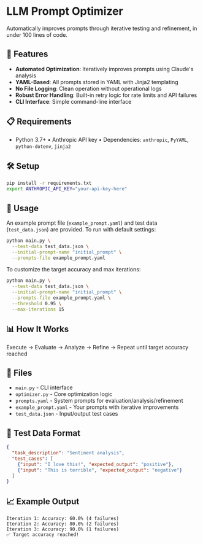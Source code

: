 # LLM Prompt Optimizer

Automatically improves prompts through iterative testing and refinement, in under 100 lines of code.

## 🚀 Features

- **Automated Optimization**: Iteratively improves prompts using Claude's analysis
- **YAML-Based**: All prompts stored in YAML with Jinja2 templating
- **No File Logging**: Clean operation without operational logs
- **Robust Error Handling**: Built-in retry logic for rate limits and API failures
- **CLI Interface**: Simple command-line interface

## 📋 Requirements

- Python 3.7+ • Anthropic API key • Dependencies: `anthropic`, `PyYAML`, `python-dotenv`, `jinja2`

## 🛠️ Setup

```bash
pip install -r requirements.txt
export ANTHROPIC_API_KEY="your-api-key-here"
```

## 🎯 Usage

An example prompt file (`example_prompt.yaml`) and test data (`test_data.json`) are provided. To run with default settings:

```bash
python main.py \
  --test-data test_data.json \
  --initial-prompt-name "initial_prompt" \
  --prompts-file example_prompt.yaml
```

To customize the target accuracy and max iterations:

```bash
python main.py \
  --test-data test_data.json \
  --initial-prompt-name "initial_prompt" \
  --prompts-file example_prompt.yaml \
  --threshold 0.95 \
  --max-iterations 15
```


## 📊 How It Works

Execute → Evaluate → Analyze → Refine → Repeat until target accuracy reached

## 📁 Files

- `main.py` - CLI interface
- `optimizer.py` - Core optimization logic
- `prompts.yaml` - System prompts for evaluation/analysis/refinement
- `example_prompt.yaml` - Your prompts with iterative improvements
- `test_data.json` - Input/output test cases

## 📝 Test Data Format

```json
{
  "task_description": "Sentiment analysis",
  "test_cases": [
    {"input": "I love this!", "expected_output": "positive"},
    {"input": "This is terrible", "expected_output": "negative"}
  ]
}
```

## 📈 Example Output

```
Iteration 1: Accuracy: 60.0% (4 failures)
Iteration 2: Accuracy: 80.0% (2 failures)
Iteration 3: Accuracy: 90.0% (1 failures)
✅ Target accuracy reached!
```

